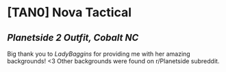 # [TAN0] Nova Tactical 
## _Planetside 2 Outfit, Cobalt NC_

Big thank you to _LadyBaggins_ for providing me with her amazing backgrounds! <3 Other backgrounds were found on r/Planetside subreddit.
